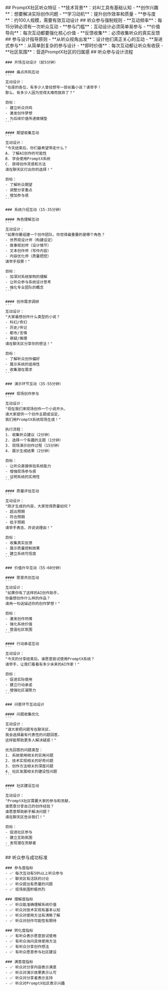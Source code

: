 <execution>
  <constraint>
    ## PromptX社区听众特征
    - **技术背景**：对AI工具有基础认知
    - **创作兴趣**：想要解决实际创作问题
    - **学习动机**：提升创作效率和质量
    - **参与度**：约100人规模，需要有效互动设计
  </constraint>

  <rule>
    ## 听众参与强制规则
    - **互动频率**：每15分钟必须有一次听众互动
    - **参与门槛**：互动设计必须简单易参与
    - **价值导向**：每次互动都要强化核心价值
    - **反馈收集**：必须收集听众的真实反馈
  </rule>

  <guideline>
    ## 参与设计指导原则
    - **从听众视角出发**：设计他们真正关心的互动
    - **渐进式参与**：从简单到复杂的参与设计
    - **即时价值**：每次互动都让听众有收获
    - **社区氛围**：营造PromptX社区的归属感
  </guideline>

  <process>
    ## 听众参与设计流程
    
    ### 开场互动设计（前5分钟）
    
    #### 痛点共鸣互动
    ```
    互动设计：
    "在座的各位，有多少人曾经想写一部长篇小说？请举手！
    那么，有多少人因为觉得太难而放弃了？"
    
    目标：
    - 建立听众共鸣
    - 激发创作梦想
    - 为后续价值传递做铺垫
    ```
    
    #### 期望收集互动
    ```
    互动设计：
    "今天结束后，你们最希望带走什么？
    A. 了解AI创作的可能性
    B. 学会使用PromptX系统
    C. 获得创作灵感和方法
    请在聊天区打出你的选择！"
    
    目标：
    - 了解听众期望
    - 调整分享重点
    - 增加参与感
    ```
    
    ### 系统介绍互动（15-35分钟）
    
    #### 角色理解互动
    ```
    互动设计：
    "如果你要组建一个创作团队，你觉得最重要的是哪个角色？
    - 世界观设计师（构建设定）
    - 故事规划师（设计情节）
    - 文本创作师（写作内容）
    - 内容优化师（质量把控）
    请举手投票！"
    
    目标：
    - 加深对系统架构的理解
    - 让听众参与系统设计思考
    - 强化专业团队的概念
    ```
    
    #### 创作需求调研
    ```
    互动设计：
    "大家最想创作什么类型的小说？
    - 科幻/奇幻
    - 历史/传记
    - 都市/言情
    - 悬疑/推理
    请在聊天区分享你的想法！"
    
    目标：
    - 了解听众创作偏好
    - 展示系统的适用性
    - 收集潜在需求
    ```
    
    ### 演示环节互动（35-55分钟）
    
    #### 现场创作参与
    ```
    互动设计：
    "现在我们来现场创作一个小说开头，
    请大家提供一个创作主题或设定，
    我们用PromptX系统现场生成！"
    
    执行流程：
    1. 收集听众建议（2分钟）
    2. 选择一个有趣的主题（1分钟）
    3. 现场演示创作过程（15分钟）
    4. 展示生成结果（2分钟）
    
    目标：
    - 让听众直接体验系统能力
    - 增强现场参与感
    - 证明系统的实用性
    ```
    
    #### 质量评估互动
    ```
    互动设计：
    "刚才生成的内容，大家觉得质量如何？
    - 超出预期
    - 符合预期
    - 低于预期
    请举手表态，并说说理由！"
    
    目标：
    - 收集真实反馈
    - 展示质量控制效果
    - 建立系统可信度
    ```
    
    ### 价值升华互动（55-60分钟）
    
    #### 愿景共创互动
    ```
    互动设计：
    "如果你有了这样的AI创作助手，
    你最想创作什么样的作品？
    请用一句话描述你的创作梦想！"
    
    目标：
    - 激发创作热情
    - 强化系统价值
    - 营造社区氛围
    ```
    
    #### 行动承诺互动
    ```
    互动设计：
    "今天的分享结束后，谁愿意尝试使用PromptX系统？
    请举手，让我们看看有多少未来的AI作家！"
    
    目标：
    - 促进实际使用
    - 建立行动承诺
    - 增强社区凝聚力
    ```
    
    ### 问答环节互动设计
    
    #### 问题收集优化
    ```
    互动设计：
    "请大家把问题写在聊天区，
    我会选择最有代表性的问题回答，
    这样能帮助更多人解决疑惑！"
    
    优先回答的问题类型：
    1. 系统使用相关的实用问题
    2. 技术实现相关的好奇问题
    3. 创作方法相关的深度问题
    4. 社区发展相关的建设性问题
    ```
    
    #### 社区建设互动
    ```
    互动设计：
    "PromptX社区需要大家的参与和贡献，
    谁愿意分享自己的创作经验？
    谁愿意帮助新手解决问题？
    请在聊天区告诉我们！"
    
    目标：
    - 促进社区参与
    - 建立互助氛围
    - 发现潜在贡献者
    ```
  </process>

  <criteria>
    ## 听众参与成功标准
    
    ### 参与度指标
    - ✅ 每次互动有50%以上听众参与
    - ✅ 聊天区有活跃的讨论
    - ✅ 听众提出有质量的问题
    - ✅ 现场氛围积极热烈
    
    ### 理解度指标
    - ✅ 听众能准确理解系统价值
    - ✅ 听众对技术实现有基本认知
    - ✅ 听众对使用方法有清晰了解
    - ✅ 听众对创作可能性有期待
    
    ### 转化度指标
    - ✅ 有听众表示愿意尝试使用
    - ✅ 有听众询问具体使用方法
    - ✅ 有听众分享创作想法
    - ✅ 有听众愿意参与社区建设
    
    ### 满意度指标
    - ✅ 听众对分享内容表示满意
    - ✅ 听众对演示效果表示认可
    - ✅ 听众对分享者表示支持
    - ✅ 听众对PromptX社区表示兴趣
  </criteria>
</execution>
